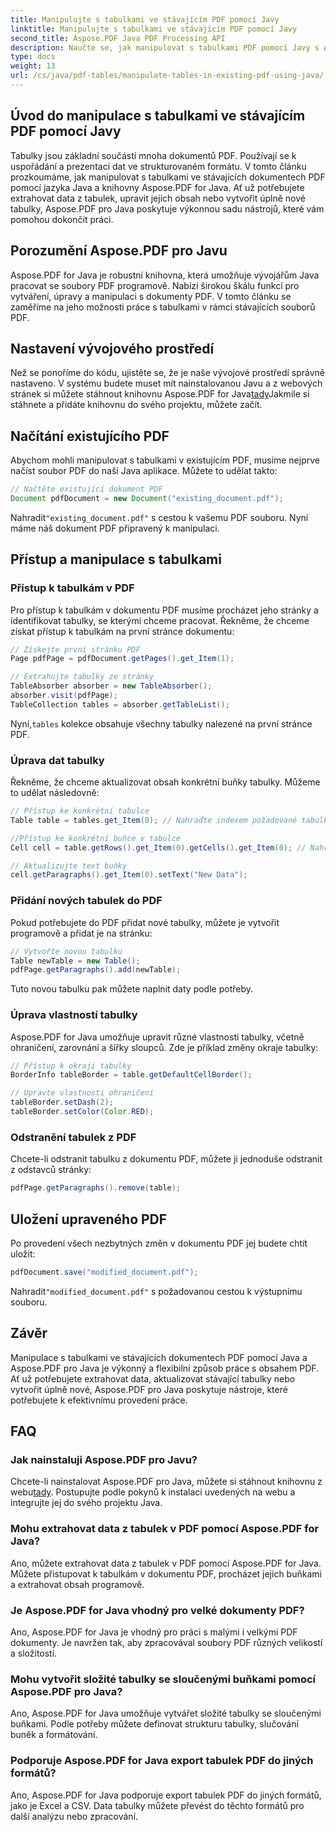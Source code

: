 ```yaml
---
title: Manipulujte s tabulkami ve stávajícím PDF pomocí Javy
linktitle: Manipulujte s tabulkami ve stávajícím PDF pomocí Javy
second_title: Aspose.PDF Java PDF Processing API
description: Naučte se, jak manipulovat s tabulkami PDF pomocí Javy s Aspose.PDF pro Javu. Tento podrobný průvodce pokrývá extrakci tabulek, úpravy a další pro efektivní práci s PDF.
type: docs
weight: 13
url: /cs/java/pdf-tables/manipulate-tables-in-existing-pdf-using-java/
---
```


## Úvod do manipulace s tabulkami ve stávajícím PDF pomocí Javy

Tabulky jsou základní součástí mnoha dokumentů PDF. Používají se k uspořádání a prezentaci dat ve strukturovaném formátu. V tomto článku prozkoumáme, jak manipulovat s tabulkami ve stávajících dokumentech PDF pomocí jazyka Java a knihovny Aspose.PDF for Java. Ať už potřebujete extrahovat data z tabulek, upravit jejich obsah nebo vytvořit úplně nové tabulky, Aspose.PDF pro Java poskytuje výkonnou sadu nástrojů, které vám pomohou dokončit práci.

## Porozumění Aspose.PDF pro Javu

Aspose.PDF for Java je robustní knihovna, která umožňuje vývojářům Java pracovat se soubory PDF programově. Nabízí širokou škálu funkcí pro vytváření, úpravy a manipulaci s dokumenty PDF. V tomto článku se zaměříme na jeho možnosti práce s tabulkami v rámci stávajících souborů PDF.

## Nastavení vývojového prostředí

 Než se ponoříme do kódu, ujistěte se, že je naše vývojové prostředí správně nastaveno. V systému budete muset mít nainstalovanou Javu a z webových stránek si můžete stáhnout knihovnu Aspose.PDF for Java[tady](https://releases.aspose.com/pdf/java/)Jakmile si stáhnete a přidáte knihovnu do svého projektu, můžete začít.

## Načítání existujícího PDF

Abychom mohli manipulovat s tabulkami v existujícím PDF, musíme nejprve načíst soubor PDF do naší Java aplikace. Můžete to udělat takto:

```java
// Načtěte existující dokument PDF
Document pdfDocument = new Document("existing_document.pdf");
```

 Nahradit`"existing_document.pdf"` s cestou k vašemu PDF souboru. Nyní máme náš dokument PDF připravený k manipulaci.

## Přístup a manipulace s tabulkami

### Přístup k tabulkám v PDF

Pro přístup k tabulkám v dokumentu PDF musíme procházet jeho stránky a identifikovat tabulky, se kterými chceme pracovat. Řekněme, že chceme získat přístup k tabulkám na první stránce dokumentu:

```java
// Získejte první stránku PDF
Page pdfPage = pdfDocument.getPages().get_Item(1);

// Extrahujte tabulky ze stránky
TableAbsorber absorber = new TableAbsorber();
absorber.visit(pdfPage);
TableCollection tables = absorber.getTableList();
```

 Nyní,`tables` kolekce obsahuje všechny tabulky nalezené na první stránce PDF.

### Úprava dat tabulky

Řekněme, že chceme aktualizovat obsah konkrétní buňky tabulky. Můžeme to udělat následovně:

```java
// Přístup ke konkrétní tabulce
Table table = tables.get_Item(0); // Nahraďte indexem požadované tabulky

//Přístup ke konkrétní buňce v tabulce
Cell cell = table.getRows().get_Item(0).getCells().get_Item(0); // Nahraďte řádkovými a sloupcovými indexy

// Aktualizujte text buňky
cell.getParagraphs().get_Item(0).setText("New Data");
```

### Přidání nových tabulek do PDF

Pokud potřebujete do PDF přidat nové tabulky, můžete je vytvořit programově a přidat je na stránku:

```java
// Vytvořte novou tabulku
Table newTable = new Table();
pdfPage.getParagraphs().add(newTable);
```

Tuto novou tabulku pak můžete naplnit daty podle potřeby.

### Úprava vlastností tabulky

Aspose.PDF for Java umožňuje upravit různé vlastnosti tabulky, včetně ohraničení, zarovnání a šířky sloupců. Zde je příklad změny okraje tabulky:

```java
// Přístup k okraji tabulky
BorderInfo tableBorder = table.getDefaultCellBorder();

// Upravte vlastnosti ohraničení
tableBorder.setDash(2);
tableBorder.setColor(Color.RED);
```

### Odstranění tabulek z PDF

Chcete-li odstranit tabulku z dokumentu PDF, můžete ji jednoduše odstranit z odstavců stránky:

```java
pdfPage.getParagraphs().remove(table);
```

## Uložení upraveného PDF

Po provedení všech nezbytných změn v dokumentu PDF jej budete chtít uložit:

```java
pdfDocument.save("modified_document.pdf");
```

 Nahradit`"modified_document.pdf"` s požadovanou cestou k výstupnímu souboru.

## Závěr

Manipulace s tabulkami ve stávajících dokumentech PDF pomocí Java a Aspose.PDF pro Java je výkonný a flexibilní způsob práce s obsahem PDF. Ať už potřebujete extrahovat data, aktualizovat stávající tabulky nebo vytvořit úplně nové, Aspose.PDF pro Java poskytuje nástroje, které potřebujete k efektivnímu provedení práce.

## FAQ

### Jak nainstaluji Aspose.PDF pro Javu?

 Chcete-li nainstalovat Aspose.PDF pro Java, můžete si stáhnout knihovnu z webu[tady](https://releases.aspose.com/pdf/java/). Postupujte podle pokynů k instalaci uvedených na webu a integrujte jej do svého projektu Java.

### Mohu extrahovat data z tabulek v PDF pomocí Aspose.PDF for Java?

Ano, můžete extrahovat data z tabulek v PDF pomocí Aspose.PDF for Java. Můžete přistupovat k tabulkám v dokumentu PDF, procházet jejich buňkami a extrahovat obsah programově.

### Je Aspose.PDF for Java vhodný pro velké dokumenty PDF?

Ano, Aspose.PDF for Java je vhodný pro práci s malými i velkými PDF dokumenty. Je navržen tak, aby zpracovával soubory PDF různých velikostí a složitostí.

### Mohu vytvořit složité tabulky se sloučenými buňkami pomocí Aspose.PDF pro Java?

Ano, Aspose.PDF for Java umožňuje vytvářet složité tabulky se sloučenými buňkami. Podle potřeby můžete definovat strukturu tabulky, slučování buněk a formátování.

### Podporuje Aspose.PDF for Java export tabulek PDF do jiných formátů?

Ano, Aspose.PDF for Java podporuje export tabulek PDF do jiných formátů, jako je Excel a CSV. Data tabulky můžete převést do těchto formátů pro další analýzu nebo zpracování.